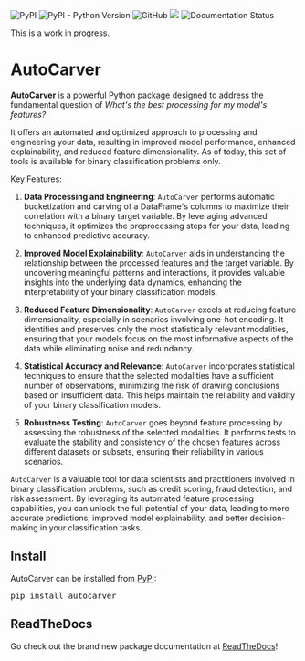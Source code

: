 </p>
<p align="left">
    <img alt="PyPI" src="https://img.shields.io/pypi/v/autocarver">
    <img alt="PyPI - Python Version" src="https://img.shields.io/pypi/pyversions/autocarver">
    <img alt="GitHub" src="https://img.shields.io/github/license/mdefrance/autocarver">
    <img src="https://github.com/mdefrance/AutoCarver/actions/workflows/pytest.yml/badge.svg">
    <img src='https://readthedocs.org/projects/autocarver/badge/?version=latest' alt='Documentation Status' />
</p>

This is a work in progress.

# AutoCarver

**AutoCarver** is a powerful Python package designed to address the fundamental question of *What's the best processing for my model's features?*

It offers an automated and optimized approach to processing and engineering your data, resulting in improved model performance, enhanced explainability, and reduced feature dimensionality.
As of today, this set of tools is available for binary classification problems only.

Key Features:

1. **Data Processing and Engineering**: ``AutoCarver`` performs automatic bucketization and carving of a DataFrame's columns to maximize their correlation with a binary target variable. By leveraging advanced techniques, it optimizes the preprocessing steps for your data, leading to enhanced predictive accuracy.

2. **Improved Model Explainability**: ``AutoCarver`` aids in understanding the relationship between the processed features and the target variable. By uncovering meaningful patterns and interactions, it provides valuable insights into the underlying data dynamics, enhancing the interpretability of your binary classification models.

3. **Reduced Feature Dimensionality**: ``AutoCarver`` excels at reducing feature dimensionality, especially in scenarios involving one-hot encoding. It identifies and preserves only the most statistically relevant modalities, ensuring that your models focus on the most informative aspects of the data while eliminating noise and redundancy.

4. **Statistical Accuracy and Relevance**: ``AutoCarver`` incorporates statistical techniques to ensure that the selected modalities have a sufficient number of observations, minimizing the risk of drawing conclusions based on insufficient data. This helps maintain the reliability and validity of your binary classification models.

5. **Robustness Testing**: ``AutoCarver`` goes beyond feature processing by assessing the robustness of the selected modalities. It performs tests to evaluate the stability and consistency of the chosen features across different datasets or subsets, ensuring their reliability in various scenarios.

``AutoCarver`` is a valuable tool for data scientists and practitioners involved in binary classification problems, such as credit scoring, fraud detection, and risk assessment. By leveraging its automated feature processing capabilities, you can unlock the full potential of your data, leading to more accurate predictions, improved model explainability, and better decision-making in your classification tasks.


## Install

AutoCarver can be installed from [PyPI](https://pypi.org/project/AutoCarver):

<pre>
pip install autocarver
</pre>


## ReadTheDocs

Go check out the brand new package documentation at [ReadTheDocs](https://autocarver.readthedocs.io/en/latest/index.html)!
